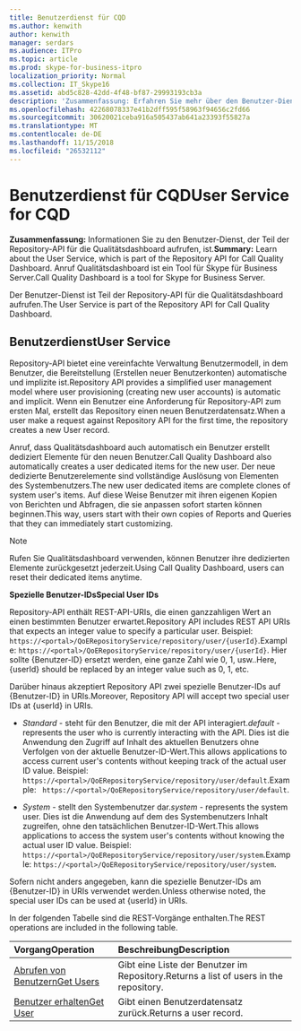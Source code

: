 ```yaml
---
title: Benutzerdienst für CQD
ms.author: kenwith
author: kenwith
manager: serdars
ms.audience: ITPro
ms.topic: article
ms.prod: skype-for-business-itpro
localization_priority: Normal
ms.collection: IT_Skype16
ms.assetid: abd5c828-42dd-4f48-bf87-29993193cb3a
description: 'Zusammenfassung: Erfahren Sie mehr über den Benutzer-Dienst, der Teil der Repository-API für die Qualitätsdashboard aufrufen, ist. Anruf Qualitätsdashboard ist ein Tool für Skype für Business Server.'
ms.openlocfilehash: 42268078337e41b2dff595f58963f94656c2fd66
ms.sourcegitcommit: 30620021ceba916a505437ab641a23393f55827a
ms.translationtype: MT
ms.contentlocale: de-DE
ms.lasthandoff: 11/15/2018
ms.locfileid: "26532112"
---
```

# <a name="user-service-for-cqd"></a><span data-ttu-id="d0db5-104">Benutzerdienst für CQD</span><span class="sxs-lookup"><span data-stu-id="d0db5-104">User Service for CQD</span></span>
 
<span data-ttu-id="d0db5-105">**Zusammenfassung:** Informationen Sie zu den Benutzer-Dienst, der Teil der Repository-API für die Qualitätsdashboard aufrufen, ist.</span><span class="sxs-lookup"><span data-stu-id="d0db5-105">**Summary:** Learn about the User Service, which is part of the Repository API for Call Quality Dashboard.</span></span> <span data-ttu-id="d0db5-106">Anruf Qualitätsdashboard ist ein Tool für Skype für Business Server.</span><span class="sxs-lookup"><span data-stu-id="d0db5-106">Call Quality Dashboard is a tool for Skype for Business Server.</span></span>
  
<span data-ttu-id="d0db5-107">Der Benutzer-Dienst ist Teil der Repository-API für die Qualitätsdashboard aufrufen.</span><span class="sxs-lookup"><span data-stu-id="d0db5-107">The User Service is part of the Repository API for Call Quality Dashboard.</span></span>
  
## <a name="user-service"></a><span data-ttu-id="d0db5-108">Benutzerdienst</span><span class="sxs-lookup"><span data-stu-id="d0db5-108">User Service</span></span>

<span data-ttu-id="d0db5-109">Repository-API bietet eine vereinfachte Verwaltung Benutzermodell, in dem Benutzer, die Bereitstellung (Erstellen neuer Benutzerkonten) automatische und implizite ist.</span><span class="sxs-lookup"><span data-stu-id="d0db5-109">Repository API provides a simplified user management model where user provisioning (creating new user accounts) is automatic and implicit.</span></span> <span data-ttu-id="d0db5-110">Wenn ein Benutzer eine Anforderung für Repository-API zum ersten Mal, erstellt das Repository einen neuen Benutzerdatensatz.</span><span class="sxs-lookup"><span data-stu-id="d0db5-110">When a user make a request against Repository API for the first time, the repository creates a new User record.</span></span> 
  
<span data-ttu-id="d0db5-111">Anruf, dass Qualitätsdashboard auch automatisch ein Benutzer erstellt dediziert Elemente für den neuen Benutzer.</span><span class="sxs-lookup"><span data-stu-id="d0db5-111">Call Quality Dashboard also automatically creates a user dedicated items for the new user.</span></span> <span data-ttu-id="d0db5-112">Der neue dedizierte Benutzerelemente sind vollständige Auslösung von Elementen des Systembenutzers.</span><span class="sxs-lookup"><span data-stu-id="d0db5-112">The new user dedicated items are complete clones of system user's items.</span></span> <span data-ttu-id="d0db5-113">Auf diese Weise Benutzer mit ihren eigenen Kopien von Berichten und Abfragen, die sie anpassen sofort starten können beginnen.</span><span class="sxs-lookup"><span data-stu-id="d0db5-113">This way, users start with their own copies of Reports and Queries that they can immediately start customizing.</span></span> 
  
> [!NOTE]
> <span data-ttu-id="d0db5-114">Rufen Sie Qualitätsdashboard verwenden, können Benutzer ihre dedizierten Elemente zurückgesetzt jederzeit.</span><span class="sxs-lookup"><span data-stu-id="d0db5-114">Using Call Quality Dashboard, users can reset their dedicated items anytime.</span></span> 
  
 <span data-ttu-id="d0db5-115">**Spezielle Benutzer-IDs**</span><span class="sxs-lookup"><span data-stu-id="d0db5-115">**Special User IDs**</span></span>
  
<span data-ttu-id="d0db5-116">Repository-API enthält REST-API-URIs, die einen ganzzahligen Wert an einen bestimmten Benutzer erwartet.</span><span class="sxs-lookup"><span data-stu-id="d0db5-116">Repository API includes REST API URIs that expects an integer value to specify a particular user.</span></span> <span data-ttu-id="d0db5-117">Beispiel: `https://<portal>/QoERepositoryService/repository/user/{userId}`.</span><span class="sxs-lookup"><span data-stu-id="d0db5-117">Example:  `https://<portal>/QoERepositoryService/repository/user/{userId}`.</span></span> <span data-ttu-id="d0db5-118">Hier sollte {Benutzer-ID} ersetzt werden, eine ganze Zahl wie 0, 1, usw..</span><span class="sxs-lookup"><span data-stu-id="d0db5-118">Here, {userId} should be replaced by an integer value such as 0, 1, etc.</span></span>
  
<span data-ttu-id="d0db5-119">Darüber hinaus akzeptiert Repository API zwei spezielle Benutzer-IDs auf {Benutzer-ID} in URIs.</span><span class="sxs-lookup"><span data-stu-id="d0db5-119">Moreover, Repository API will accept two special user IDs at {userId} in URIs.</span></span>
  
-  <span data-ttu-id="d0db5-120">*Standard* - steht für den Benutzer, die mit der API interagiert.</span><span class="sxs-lookup"><span data-stu-id="d0db5-120">*default*  - represents the user who is currently interacting with the API.</span></span> <span data-ttu-id="d0db5-121">Dies ist die Anwendung den Zugriff auf Inhalt des aktuellen Benutzers ohne Verfolgen von der aktuelle Benutzer-ID-Wert.</span><span class="sxs-lookup"><span data-stu-id="d0db5-121">This allows applications to access current user's contents without keeping track of the actual user ID value.</span></span> <span data-ttu-id="d0db5-122">Beispiel: ` https://<portal>/QoERepositoryService/repository/user/default`.</span><span class="sxs-lookup"><span data-stu-id="d0db5-122">Example: ` https://<portal>/QoERepositoryService/repository/user/default`.</span></span>
    
-  <span data-ttu-id="d0db5-123">*System* - stellt den Systembenutzer dar.</span><span class="sxs-lookup"><span data-stu-id="d0db5-123">*system*  - represents the system user.</span></span> <span data-ttu-id="d0db5-124">Dies ist die Anwendung auf dem des Systembenutzers Inhalt zugreifen, ohne den tatsächlichen Benutzer-ID-Wert.</span><span class="sxs-lookup"><span data-stu-id="d0db5-124">This allows applications to access the system user's contents without knowing the actual user ID value.</span></span> <span data-ttu-id="d0db5-125">Beispiel: `https://<portal>/QoERepositoryService/repository/user/system`.</span><span class="sxs-lookup"><span data-stu-id="d0db5-125">Example: `https://<portal>/QoERepositoryService/repository/user/system`.</span></span>
    
<span data-ttu-id="d0db5-126">Sofern nicht anders angegeben, kann die spezielle Benutzer-IDs am {Benutzer-ID} in URIs verwendet werden.</span><span class="sxs-lookup"><span data-stu-id="d0db5-126">Unless otherwise noted, the special user IDs can be used at {userId} in URIs.</span></span> 
  
<span data-ttu-id="d0db5-127">In der folgenden Tabelle sind die REST-Vorgänge enthalten.</span><span class="sxs-lookup"><span data-stu-id="d0db5-127">The REST operations are included in the following table.</span></span>
  
|<span data-ttu-id="d0db5-128">**Vorgang**</span><span class="sxs-lookup"><span data-stu-id="d0db5-128">**Operation**</span></span>|<span data-ttu-id="d0db5-129">**Beschreibung**</span><span class="sxs-lookup"><span data-stu-id="d0db5-129">**Description**</span></span>|
|:-----|:-----|
|[<span data-ttu-id="d0db5-130">Abrufen von Benutzern</span><span class="sxs-lookup"><span data-stu-id="d0db5-130">Get Users</span></span>](get-users.md) <br/> |<span data-ttu-id="d0db5-131">Gibt eine Liste der Benutzer im Repository.</span><span class="sxs-lookup"><span data-stu-id="d0db5-131">Returns a list of users in the repository.</span></span>  <br/> |
|[<span data-ttu-id="d0db5-132">Benutzer erhalten</span><span class="sxs-lookup"><span data-stu-id="d0db5-132">Get User</span></span>](get-user.md) <br/> |<span data-ttu-id="d0db5-133">Gibt einen Benutzerdatensatz zurück.</span><span class="sxs-lookup"><span data-stu-id="d0db5-133">Returns a user record.</span></span>  <br/> |
   

